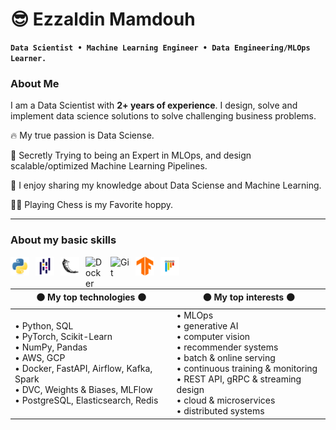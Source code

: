 # 😎 Ezzaldin Mamdouh

**`Data Scientist • Machine Learning Engineer • Data Engineering/MLOps Learner.`**

### About Me

I am a Data Scientist with **2+ years of experience**. I design, solve and implement data science solutions to solve challenging business problems. 

🔥 My true passion is Data Sciense. <br/>

💛 Secretly Trying to being an Expert in MLOps, and design scalable/optimized Machine Learning Pipelines. <br/>

🎨 I enjoy sharing my knowledge about Data Sciense and Machine Learning. <br/>

👱🏻 Playing Chess is my Favorite hoppy. <br/>

------

### About my basic skills

<img align="left" alt="Python" width="30px" style="padding-right:10px;" src="https://github.com/devicons/devicon/blob/master/icons/python/python-original.svg" />
<img align="left" alt="Pandas" width="30px" style="padding-right:10px;" src="https://github.com/devicons/devicon/blob/master/icons/pandas/pandas-original.svg" />
<img align="left" alt="Flask" width="30px" style="padding-right:10px;" src="https://github.com/devicons/devicon/blob/master/icons/flask/flask-original.svg" />
<img align="left" alt="Docker" width="30px" style="padding-right:10px;" src="https://cdn.jsdelivr.net/gh/devicons/devicon/icons/docker/docker-original.svg" />
<img align="left" alt="Git" width="30px" style="padding-right:10px;" src="https://cdn.jsdelivr.net/gh/devicons/devicon/icons/git/git-original.svg" />
<img align="left" alt="TensorFlow" width="30px" style="padding-right:10px;" src="https://github.com/devicons/devicon/blob/master/icons/tensorflow/tensorflow-original.svg" />
<img align="left" alt="pytest" width="30px" style="padding-right:10px;" src="https://github.com/devicons/devicon/blob/master/icons/pytest/pytest-original.svg" />


| ⚫️ My **top** technologies ⚫️ | ⚫️ My **top** interests ⚫️ |
|---------------|--------------|
| • Python, SQL <br/> • PyTorch, Scikit-Learn <br/> • NumPy, Pandas <br/> • AWS, GCP <br/> • Docker, FastAPI, Airflow, Kafka, Spark <br/> • DVC, Weights & Biases, MLFlow <br/> • PostgreSQL, Elasticsearch, Redis <br/> | • MLOps <br/> • generative AI <br/> • computer vision <br/> • recommender systems <br/> • batch & online serving <br/> • continuous training & monitoring <br/> • REST API, gRPC & streaming design <br/> • cloud & microservices <br/> • distributed systems <br/> |
